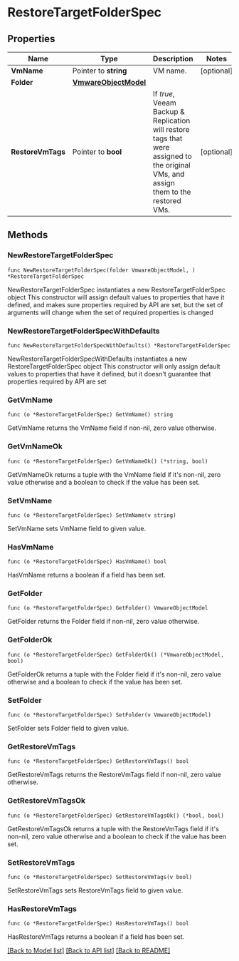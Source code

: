 # RestoreTargetFolderSpec

## Properties

Name | Type | Description | Notes
------------ | ------------- | ------------- | -------------
**VmName** | Pointer to **string** | VM name. | [optional] 
**Folder** | [**VmwareObjectModel**](VmwareObjectModel.md) |  | 
**RestoreVmTags** | Pointer to **bool** | If *true*, Veeam Backup &amp; Replication will restore tags that were assigned to the original VMs, and assign them to the restored VMs. | [optional] 

## Methods

### NewRestoreTargetFolderSpec

`func NewRestoreTargetFolderSpec(folder VmwareObjectModel, ) *RestoreTargetFolderSpec`

NewRestoreTargetFolderSpec instantiates a new RestoreTargetFolderSpec object
This constructor will assign default values to properties that have it defined,
and makes sure properties required by API are set, but the set of arguments
will change when the set of required properties is changed

### NewRestoreTargetFolderSpecWithDefaults

`func NewRestoreTargetFolderSpecWithDefaults() *RestoreTargetFolderSpec`

NewRestoreTargetFolderSpecWithDefaults instantiates a new RestoreTargetFolderSpec object
This constructor will only assign default values to properties that have it defined,
but it doesn't guarantee that properties required by API are set

### GetVmName

`func (o *RestoreTargetFolderSpec) GetVmName() string`

GetVmName returns the VmName field if non-nil, zero value otherwise.

### GetVmNameOk

`func (o *RestoreTargetFolderSpec) GetVmNameOk() (*string, bool)`

GetVmNameOk returns a tuple with the VmName field if it's non-nil, zero value otherwise
and a boolean to check if the value has been set.

### SetVmName

`func (o *RestoreTargetFolderSpec) SetVmName(v string)`

SetVmName sets VmName field to given value.

### HasVmName

`func (o *RestoreTargetFolderSpec) HasVmName() bool`

HasVmName returns a boolean if a field has been set.

### GetFolder

`func (o *RestoreTargetFolderSpec) GetFolder() VmwareObjectModel`

GetFolder returns the Folder field if non-nil, zero value otherwise.

### GetFolderOk

`func (o *RestoreTargetFolderSpec) GetFolderOk() (*VmwareObjectModel, bool)`

GetFolderOk returns a tuple with the Folder field if it's non-nil, zero value otherwise
and a boolean to check if the value has been set.

### SetFolder

`func (o *RestoreTargetFolderSpec) SetFolder(v VmwareObjectModel)`

SetFolder sets Folder field to given value.


### GetRestoreVmTags

`func (o *RestoreTargetFolderSpec) GetRestoreVmTags() bool`

GetRestoreVmTags returns the RestoreVmTags field if non-nil, zero value otherwise.

### GetRestoreVmTagsOk

`func (o *RestoreTargetFolderSpec) GetRestoreVmTagsOk() (*bool, bool)`

GetRestoreVmTagsOk returns a tuple with the RestoreVmTags field if it's non-nil, zero value otherwise
and a boolean to check if the value has been set.

### SetRestoreVmTags

`func (o *RestoreTargetFolderSpec) SetRestoreVmTags(v bool)`

SetRestoreVmTags sets RestoreVmTags field to given value.

### HasRestoreVmTags

`func (o *RestoreTargetFolderSpec) HasRestoreVmTags() bool`

HasRestoreVmTags returns a boolean if a field has been set.


[[Back to Model list]](../README.md#documentation-for-models) [[Back to API list]](../README.md#documentation-for-api-endpoints) [[Back to README]](../README.md)


